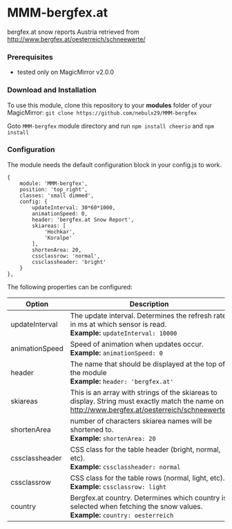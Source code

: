 # MMM-bergfex.at
bergfex.at snow reports Austria retrieved from http://www.bergfex.at/oesterreich/schneewerte/

### Prerequisites

- tested only on MagicMirror v2.0.0


### Download and Installation 

To use this module, clone this repository to your __modules__ folder of your MagicMirror: `git clone https://github.com/nebulx29/MMM-bergfex`

Goto `MMM-bergfex` module directory and run `npm install cheerio` and `npm install`


### Configuration

The module needs the default configuration block in your config.js to work.

```
{
	module: 'MMM-bergfex',
	position: 'top_right', 
	classes: 'small dimmed', 
	config: {
		updateInterval: 30*60*1000,
		animationSpeed: 0,
		header: 'bergfex.at Snow Report',
		skiareas: [
			'Hochkar',
			'Koralpe'
		],
		shortenArea: 20,
		cssclassrow: 'normal',
		cssclassheader: 'bright'				
	}
},
```

The following properties can be configured:

|Option|Description|Values|Default|
|---|---|---|---|
|updateInterval|The update interval. Determines the refresh rate in ms at which sensor is read.<br>**Example:** `updateInterval: 10000`|int|`30*60*1000`ms = 30min|
|animationSpeed|Speed of animation when updates occur.<br>**Example:** `animationSpeed: 0`|int|0|
|header|The name that should be displayed at the top of the module<br>**Example:** `header: 'bergfex.at'`|String|'bergfex.at'|
|skiareas|This is an array with strings of the skiareas to display. String must exactly match the name on http://www.bergfex.at/oesterreich/schneewerte/<br>|array of strings|''|
|shortenArea|number of characters skiarea names will be shortened to.<br>**Example:** `shortenArea: 20`|int|20|
|cssclassheader|CSS class for the table header (bright, normal, etc).<br>**Example:** `cssclassheader: normal`|String|'normal'|
|cssclassrow|CSS class for the table rows (normal, light, etc).<br>**Example:** `cssclassrow: light`|String|'light'|
|country|Bergfex.at country. Determines which country is selected when fetching the snow values.<br>**Example:** `country: oesterreich`|String|'oesterreich', 'schweiz'|